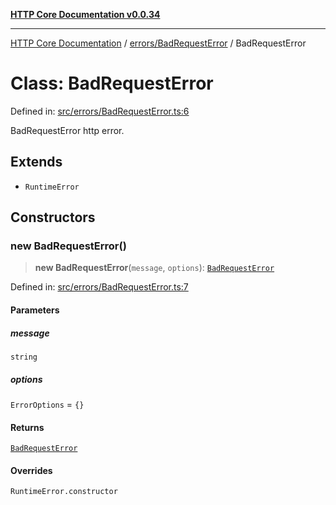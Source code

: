 [**HTTP Core Documentation v0.0.34**](../../../README.md)

***

[HTTP Core Documentation](../../../modules.md) / [errors/BadRequestError](../README.md) / BadRequestError

# Class: BadRequestError

Defined in: [src/errors/BadRequestError.ts:6](https://github.com/stonemjs/http-core/blob/424f80742be298e137f118c0e2e80266a8a78f3c/src/errors/BadRequestError.ts#L6)

BadRequestError http error.

## Extends

- `RuntimeError`

## Constructors

### new BadRequestError()

> **new BadRequestError**(`message`, `options`): [`BadRequestError`](BadRequestError.md)

Defined in: [src/errors/BadRequestError.ts:7](https://github.com/stonemjs/http-core/blob/424f80742be298e137f118c0e2e80266a8a78f3c/src/errors/BadRequestError.ts#L7)

#### Parameters

##### message

`string`

##### options

`ErrorOptions` = `{}`

#### Returns

[`BadRequestError`](BadRequestError.md)

#### Overrides

`RuntimeError.constructor`
